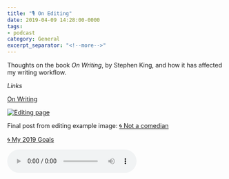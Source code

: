 ```yaml
---
title: "🎙 On Editing"
date: 2019-04-09 14:28:00-0000
tags:
- podcast
category: General
excerpt_separator: "<!--more-->"
---
```


Thoughts on the book *On Writing*, by Stephen King, and how it has affected my writing workflow.

*Links*

[On Writing](https://en.wikipedia.org/wiki/On_Writing:_A_Memoir_of_the_Craft)

<a href="https://www.bennorris.blog/uploads/2019/9bf3c08475.jpg"><img src="https://www.bennorris.blog/uploads/2019/9bf3c08475.jpg" alt="Editing page" /></a>

Final post from editing example image: [🌀 Not a comedian](https://www.bennorris.org/2019/04/01/not-a-comedian.html)

[🌀 My 2019 Goals](https://www.bennorris.org/2019/01/01/my-goals.html)

<audio controls="controls" src="https://www.bennorris.blog/uploads/2019/82b2b7d604.mp3" />

<!--more-->